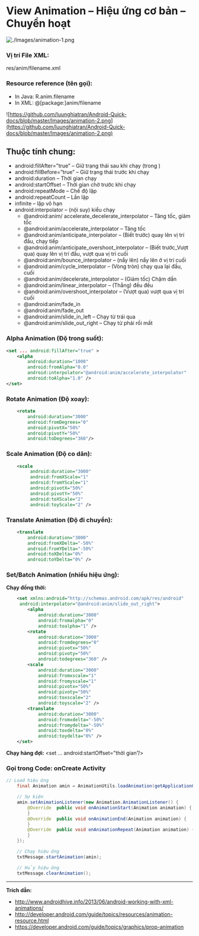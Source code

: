 # View Animation – Hiệu ứng cơ bản – Chuyển hoạt

![./Images/animation-1.png](https://github.com/luunghiatran/Android-Quick-docs/blob/master/Images/animation-1.png)

### Vị trí File XML:
res/anim/filename.xml

### Resource reference (tên gọi):
* In Java: R.anim.filename 
* In XML: @[package:]anim/filename

![https://github.com/luunghiatran/Android-Quick-docs/blob/master/Images/animation-2.png](https://github.com/luunghiatran/Android-Quick-docs/blob/master/Images/animation-2.png)
## Thuộc tính chung:
* android:fillAfter=”true” – Giữ trạng thái sau khi chạy (trong <set>)
* android:fillBefore=”true” – Giữ trạng thái trước khi chạy
* android:duration – Thời gian chạy
* android:startOffset – Thời gian chờ trước khi chạy
* android:repeatMode – Chế độ lặp
* android:repeatCount – Lần lặp
* infinite – lặp vô hạn
* android:interpolator – (nội suy) kiểu chạy
    * @android:anim/ accelerate_decelerate_interpolator – Tăng tốc, giảm tốc
    * @android:anim/accelerate_interpolator – Tăng tốc
    * @android:anim/anticipate_interpolator – (Biết trước) quay lên vị trí đầu, chạy tiếp
    * @android:anim/anticipate_overshoot_interpolator – (Biết trước_Vượt qua) quay lên vị trí đầu, vượt qua vị trí cuối
    * @android:anim/bounce_interpolator – (nẩy lên) nẩy lên ở vị trí cuối
    * @android:anim/cycle_interpolator – (Vòng tròn) chạy qua lại đầu, cuối
    * @android:anim/decelerate_interpolator – (Giảm tốc) Chậm dần
    * @android:anim/linear_interpolator – (Thẳng) đều đều
    * @android:anim/overshoot_interpolator – (Vượt qua) vượt qua vị trí cuối
    * @android:anim/fade_in
    * @android:anim/fade_out
    * @android:anim/slide_in_left – Chạy từ trái qua
    * @android:anim/slide_out_right – Chạy từ phải rồi mất



### Alpha Animation (Độ trong suốt):

```xml
<set ... android:fillAfter="true" >
    <alpha
        android:duration="1000"
        android:fromAlpha="0.0"
        android:interpolator="@android:anim/accelerate_interpolator"
        android:toAlpha="1.0" />
</set>
```
### Rotate Animation (Độ xoay):
```xml
    <rotate
        android:duration="3000"
        android:fromDegrees="0"
        android:pivotX="50%"
        android:pivotY="50%"
        android:toDegrees="360"/>
```
### Scale Animation (Độ co dãn):
```xml
    <scale
         android:duration="3000"
         android:fromXScale="1"
         android:fromYScale="1"
         android:pivotX="50%"
         android:pivotY="50%"
         android:toXScale="2"
         android:toyScale="2" />
```
### Translate Animation (Độ đi chuyển):
```xml
    <translate
        android:duration="3000"
        android:fromXDelta="-50%"
        android:fromYDelta="-50%"
        android:toXDelta="0%"
        android:toYDelta="0%" />
```

### Set/Batch Animation (nhiều hiệu ứng):
**Chạy đồng thời:**

```xml
    <set xmlns:android="http://schemas.android.com/apk/res/android"
     android:interpolator="@android:anim/slide_out_right">
        <alpha
            android:duration="3000"
            android:fromalpha="0"
            android:toalpha="1" />
        <rotate
            android:duration="3000"
            android:fromdegrees="0"
            android:pivotx="50%"
            android:pivoty="50%"
            android:todegrees="360" />
        <scale
            android:duration="3000"
            android:fromxscale="1"
            android:fromyscale="1"
            android:pivotx="50%"
            android:pivoty="50%"
            android:toxscale="2"
            android:toyscale="2" />
        <translate
            android:duration="3000"
            android:fromxdelta="-50%"
            android:fromydelta="-50%"
            android:toxdelta="0%"
            android:toydelta="0%" />
    </set>
```
**Chạy hàng đợi:** <set ... android:startOffset=”thời gian”/>

### Gọi trong Code: onCreate Activity
```java
// Load hiệu ứng
    final Animation amin = AnimationUtils.loadAnimation(getApplicationContext(), R.anim.fade_out);

    // Sự kiện
    amin.setAnimationListener(new Animation.AnimationListener() {
        @Override  public void onAnimationStart(Animation animation) {
        }
        @Override  public void onAnimationEnd(Animation animation) {
        }
        @Override  public void onAnimationRepeat(Animation animation) {
        }
    });

    // Chạy hiệu ứng
    txtMessage.startAnimation(amin);

    // Hủy hiệu ứng
    txtMessage.clearAnimation();
```
---
**Trích dẫn:**
* http://www.androidhive.info/2013/06/android-working-with-xml-animations/
* http://developer.android.com/guide/topics/resources/animation-resource.html
* https://developer.android.com/guide/topics/graphics/prop-animation
